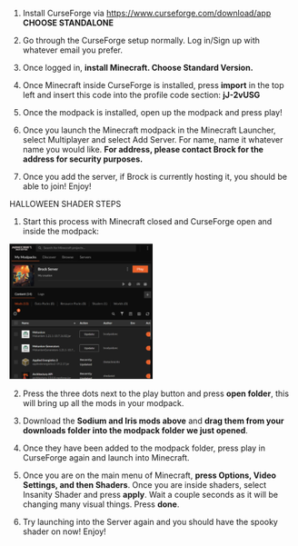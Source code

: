 1. Install CurseForge via https://www.curseforge.com/download/app **CHOOSE STANDALONE**

2. Go through the CurseForge setup normally. Log in/Sign up with whatever email you prefer.

3. Once logged in, **install Minecraft. Choose Standard Version.**

4. Once Minecraft inside CurseForge is installed, press **import** in the top left and insert this code into the profile code section: **jJ-2vUSG**

5. Once the modpack is installed, open up the modpack and press play!

6. Once you launch the Minecraft modpack in the Minecraft Launcher, select Multiplayer and select Add Server. For name, name it whatever name you would like. **For address, please contact Brock for the address for security purposes.**

7. Once you add the server, if Brock is currently hosting it, you should be able to join! Enjoy!

HALLOWEEN SHADER STEPS

1. Start this process with Minecraft closed and CurseForge open and inside the modpack:
<img src="modpackimage.png" alt="CurseForge Modpack" width="50%">

2. Press the three dots next to the play button and press **open folder**, this will bring up all the mods in your modpack.

3. Download the **Sodium and Iris mods above** and **drag them from your downloads folder into the modpack folder we just opened**.

4. Once they have been added to the modpack folder, press play in CurseForge again and launch into Minecraft.

5. Once you are on the main menu of Minecraft, **press Options, Video Settings, and then Shaders**. Once you are inside shaders, select Insanity Shader and press **apply**. Wait a couple seconds as it will be changing many visual things. Press **done**.

6. Try launching into the Server again and you should have the spooky shader on now! Enjoy!




